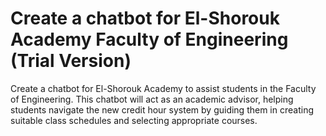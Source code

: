 # Create a chatbot for El-Shorouk Academy Faculty of Engineering (Trial Version)
Create a chatbot for El-Shorouk Academy to assist students in the Faculty of Engineering. This chatbot will act as an academic advisor, helping students navigate the new credit hour system by guiding them in creating suitable class schedules and selecting appropriate courses.
